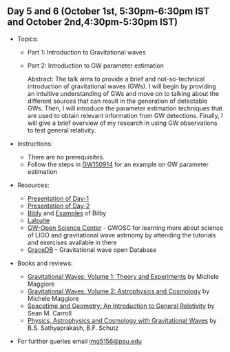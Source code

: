 

## Day 5 and 6 (October 1st, 5:30pm-6:30pm IST and October 2nd,4:30pm-5:30pm IST)
* Topics:
  * Part 1: Introduction to Gravitational waves
  * Part 2: Introduction to GW parameter estimation
  
    Abstract: The talk aims to provide a brief and not-so-technical introduction of gravitational waves (GWs). I will begin by providing an intuitive understanding of GWs and move on to talking about the different sources that can result in the generation of detectable GWs. Then, I will introduce the parameter estimation techniques that are used to obtain relevant information from GW detections. Finally, I will give a brief overview of my research in using GW observations to test general relativity.
    
* Instructions:
  * There are no prerequisites. 
  * Follow the steps in [GW150914](https://github.com/ssp5361/Mini-Astro-workshop/blob/master/Day-5and6/Instructions.txt) for an example on GW parameter estimation
  
* Resources:
  * [Presentation of Day-1](https://github.com/ssp5361/Mini-Astro-workshop/blob/master/Day-5and6/MAW-%20Introduction%20of%20GWs.pdf)
  * [Presentation of Day-2](https://github.com/ssp5361/Mini-Astro-workshop/blob/master/Day-5and6/MAW-%20Working%20with%20LALSuite.pdf)
  * [Bibly](https://lscsoft.docs.ligo.org/bilby/#) and [Examples](https://lscsoft.docs.ligo.org/bilby/examples.html) of Bilby
  * [Lalsuite](https://lscsoft.docs.ligo.org/lalsuite/)
  * [GW-Open Science Center](https://www.gw-openscience.org/about/) - GWOSC for learning more about science of LIGO and gravitational wave astrnomy by attending the tutorials and exercises available in there 
  * [GraceDB](https://gracedb.ligo.org/) - Gravitational wave open Database
  
* Books and reviews:
  * [Gravitational Waves: Volume 1: Theory and Experiments](https://g.co/kgs/FDikzF) by Michele Maggiore
  * [Gravitational Waves: Volume 2: Astrophysics and Cosmology](https://g.co/kgs/k7LXBF) by Michele Maggiore
  * [Spacetime and Geometry: An Introduction to General Relativity](https://g.co/kgs/rx9urS) by Sean M. Carroll
  * [Physics, Astrophysics and Cosmology with Gravitational Waves](https://arxiv.org/abs/0903.0338) by B.S. Sathyaprakash, B.F. Schutz
  
* For further queries email img5156@psu.edu
